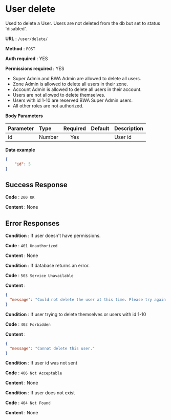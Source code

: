 # User delete

Used to delete a User. Users are not deleted from the db but set to status 'disabled'.

**URL** : `/user/delete/`

**Method** : `POST`

**Auth required** : YES

**Permissions required** : YES

* Super Admin and BWA Admin are allowed to delete all users.
* Zone Admin is allowed to delete all users in their zone.
* Account Admin is allowed to delete all users in their account.
* Users are not allowed to delete themselves.
* Users with id 1-10 are reserved BWA Super Admin users.
* All other roles are not authorized.

**Body Parameters**

|Parameter|Type|Required|Default|Description|
|:---------|:---|:------:|:-------:|:-----------|
|id|Number|Yes||User id|

**Data example**

```json
{
    "id": 5
}
```

## Success Response

**Code** : `200 OK`

**Content** : None

## Error Responses

**Condition** : If user doesn't have permissions.

**Code** : `401 Unauthorized`

**Content** : None

**Condition** : If database returns an error.

**Code** : `503 Service Unavailable`

**Content** : 

```json
{
  "message": "Could not delete the user at this time. Please try again later."
}
```

**Condition** : If user trying to delete themselves or users with id 1-10

**Code** : `403 Forbidden`

**Content** : 

```json
{
  "message": "Cannot delete this user."
}
```

**Condition** : If user id was not sent

**Code** : `406 Not Acceptable`

**Content** : None

**Condition** : If user does not exist

**Code** : `404 Not Found`

**Content** : None

